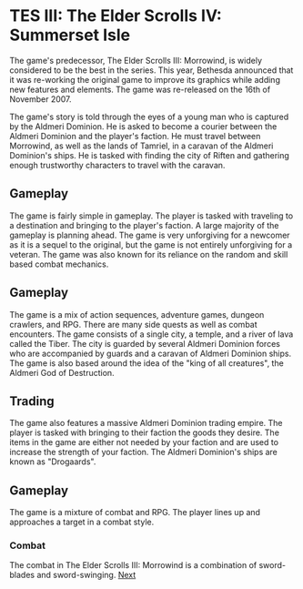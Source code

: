 # TES III: The Elder Scrolls IV: Summerset Isle

The game's predecessor, The Elder Scrolls III: Morrowind, is widely considered to be the best in the series. This year, Bethesda announced that it was re-working the original game to improve its graphics while adding new features and elements. The game was re-released on the 16th of November 2007.

The game's story is told through the eyes of a young man who is captured by the Aldmeri Dominion. He is asked to become a courier between the Aldmeri Dominion and the player's faction. He must travel between Morrowind, as well as the lands of Tamriel, in a caravan of the Aldmeri Dominion's ships. He is tasked with finding the city of Riften and gathering enough trustworthy characters to travel with the caravan.

## Gameplay

The game is fairly simple in gameplay. The player is tasked with traveling to a destination and bringing to the player's faction. A large majority of the gameplay is planning ahead. The game is very unforgiving for a newcomer as it is a sequel to the original, but the game is not entirely unforgiving for a veteran. The game was also known for its reliance on the random and skill based combat mechanics.

## Gameplay

The game is a mix of action sequences, adventure games, dungeon crawlers, and RPG. There are many side quests as well as combat encounters. The game consists of a single city, a temple, and a river of lava called the Tiber. The city is guarded by several Aldmeri Dominion forces who are accompanied by guards and a caravan of Aldmeri Dominion ships. The game is also based around the idea of the "king of all creatures", the Aldmeri God of Destruction.

## Trading

The game also features a massive Aldmeri Dominion trading empire. The player is tasked with bringing to their faction the goods they desire. The items in the game are either not needed by your faction and are used to increase the strength of your faction. The Aldmeri Dominion's ships are known as "Drogaards".

## Gameplay

The game is a mixture of combat and RPG. The player lines up and approaches a target in a combat style.

### Combat

The combat in The Elder Scrolls III: Morrowind is a combination of sword-blades and sword-swinging.
[Next](419.md)